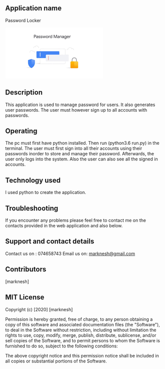## Application name
Password Locker

![](images/images.png)

## Description
This application is used to manage password for users.
It also generates user passwords.
The user must however sign up to all accounts with passwords.

## Operating
The pc must first have python installed.
Then run (python3.6 run.py) in the terminal.
The user must first sign into all their accounts using their passwords inorder to store and manage their password.
Afterwards, the user only logs into the system.
Also the user can also see all the signed in accounts.

##  Technology used
I used python to create the application.

## Troubleshooting
If you encounter any problems please feel free to contact me on the contacts provided in the web application and also below.

## Support and contact details
Contact us on : 074658743
Email us on: marknesh@gmail.com

## Contributors
[marknesh]

## MIT License

Copyright (c) [2020] [marknesh]

Permission is hereby granted, free of charge, to any person obtaining a copy
of this software and associated documentation files (the "Software"), to deal
in the Software without restriction, including without limitation the rights
to use, copy, modify, merge, publish, distribute, sublicense, and/or sell
copies of the Software, and to permit persons to whom the Software is
furnished to do so, subject to the following conditions:

The above copyright notice and this permission notice shall be included in all
copies or substantial portions of the Software.

